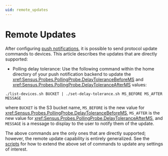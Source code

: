 ```yaml
---
uid: remote_updates
---
```


# Remote Updates

After configuring [push notifications](xref:push_notifications), it is possible
to send protocol update commands to devices. This article describes the updates
that are directly supported:

  * Polling delay tolerance:  Use the following command within the home directory of your 
  push notification backend to update the <xref:Sensus.Probes.PollingProbe.DelayToleranceBeforeMS> and
  <xref:Sensus.Probes.PollingProbe.DelayToleranceAfterMS> values:
  
  ```
  ./list-devices.sh BUCKET | ./set-delay-tolerance.sh MS_BEFORE MS_AFTER MESSAGE
  ```
  
  where `BUCKET` is the S3 bucket name, `MS_BEFORE` is the new value for <xref:Sensus.Probes.PollingProbe.DelayToleranceBeforeMS>,
  `MS_AFTER` is the new value for <xref:Sensus.Probes.PollingProbe.DelayToleranceAfterMS>, and `MESSAGE`
  is a message to display to the user to notify them of the update. 
  
The above commands are the only ones that are directly supported; however, the remote update 
capability is entirely generalized. See the [scripts](https://github.com/predictive-technology-laboratory/sensus/tree/develop/Scripts/ConfigureAWS/push-protocol-updates)
for how to extend the above set of commands to update any settings of interest.